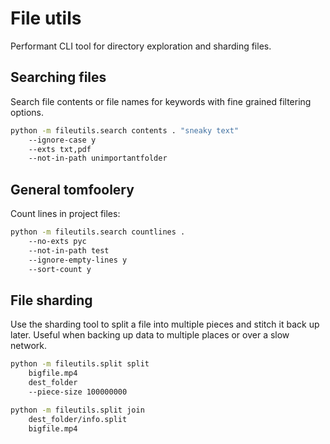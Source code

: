 # File utils

Performant CLI tool for directory exploration and sharding files.

## Searching files

Search file contents or file names for keywords with fine grained filtering options.

```sh
python -m fileutils.search contents . "sneaky text"
    --ignore-case y
    --exts txt,pdf
    --not-in-path unimportantfolder
```

## General tomfoolery

Count lines in project files:

```sh
python -m fileutils.search countlines .
    --no-exts pyc
    --not-in-path test
    --ignore-empty-lines y
    --sort-count y
```

## File sharding

Use the sharding tool to split a file into multiple pieces and stitch it back up later. Useful when backing up data to multiple places or over a slow network.

```sh
python -m fileutils.split split
    bigfile.mp4
    dest_folder
    --piece-size 100000000
```

```sh
python -m fileutils.split join
    dest_folder/info.split
    bigfile.mp4
```